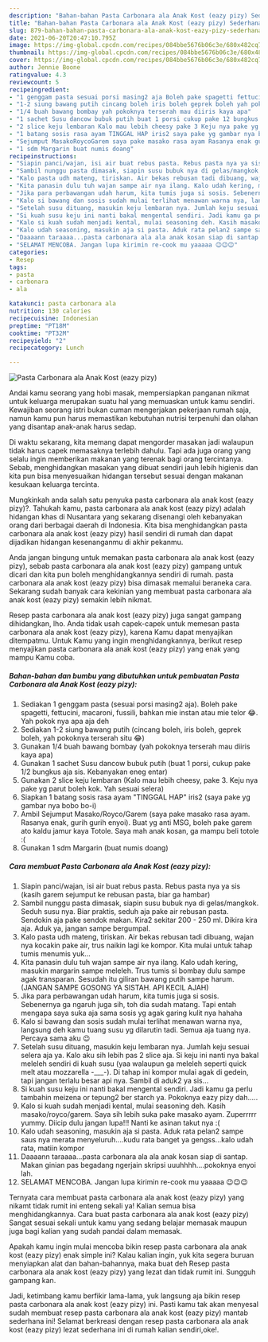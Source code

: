 ```yaml
---
description: "Bahan-bahan Pasta Carbonara ala Anak Kost (eazy pizy) Sederhana Untuk Jualan"
title: "Bahan-bahan Pasta Carbonara ala Anak Kost (eazy pizy) Sederhana Untuk Jualan"
slug: 879-bahan-bahan-pasta-carbonara-ala-anak-kost-eazy-pizy-sederhana-untuk-jualan
date: 2021-06-20T20:47:10.795Z
image: https://img-global.cpcdn.com/recipes/084bbe5676b06c3e/680x482cq70/pasta-carbonara-ala-anak-kost-eazy-pizy-foto-resep-utama.jpg
thumbnail: https://img-global.cpcdn.com/recipes/084bbe5676b06c3e/680x482cq70/pasta-carbonara-ala-anak-kost-eazy-pizy-foto-resep-utama.jpg
cover: https://img-global.cpcdn.com/recipes/084bbe5676b06c3e/680x482cq70/pasta-carbonara-ala-anak-kost-eazy-pizy-foto-resep-utama.jpg
author: Jennie Boone
ratingvalue: 4.3
reviewcount: 5
recipeingredient:
- "1 genggam pasta sesuai porsi masing2 aja Boleh pake spagetti fettucini macaroni fussili bahkan mie instan atau mie telor  Yah pokok nya apa aja deh"
- "1-2 siung bawang putih cincang boleh iris boleh geprek boleh yah pokoknya terserah situ "
- "1/4 buah bawang bombay yah pokoknya terserah mau diiris kaya apa"
- "1 sachet Susu dancow bubuk putih buat 1 porsi cukup pake 12 bungkus aja sis Kebanyakan eneg entar"
- "2 slice keju lembaran Kalo mau lebih cheesy pake 3 Keju nya pake yg parut boleh kok Yah sesuai selera"
- "1 batang sosis rasa ayam TINGGAL HAP iris2 saya pake yg gambar nya bobo boi"
- "Sejumput MasakoRoycoGarem saya pake masako rasa ayam Rasanya enak gurih gurih enyoi Buat yg anti MSG boleh pake garem ato kaldu jamur kaya Totole Saya mah anak kosan ga mampu beli totole "
- "1 sdm Margarin buat numis doang"
recipeinstructions:
- "Siapin panci/wajan, isi air buat rebus pasta. Rebus pasta nya ya sis (kasih garem sejumput ke rebusan pasta, biar ga hambar)"
- "Sambil nunggu pasta dimasak, siapin susu bubuk nya di gelas/mangkok. Seduh susu nya. Biar praktis, seduh aja pake air rebusan pasta. Sendokin aja pake sendok makan. Kira2 sekitar 200 - 250 ml. Dikira kira aja. Aduk ya, jangan sampe bergumpal."
- "Kalo pasta udh mateng, tiriskan. Air bekas rebusan tadi dibuang, wajan nya kocakin pake air, trus naikin lagi ke kompor. Kita mulai untuk tahap tumis menumis yuk..."
- "Kita panasin dulu tuh wajan sampe air nya ilang. Kalo udah kering, masukin margarin sampe meleleh. Trus tumis si bombay dulu sampe agak transparan. Sesudah itu giliran bawang putih sampe harum. (JANGAN SAMPE GOSONG YA SISTAH. API KECIL AJAH)"
- "Jika para perbawangan udah harum, kita tumis juga si sosis. Sebenernya ga ngaruh juga sih, toh dia sudah matang. Tapi entah mengapa saya suka aja sama sosis yg agak garing kulit nya hahaha"
- "Kalo si bawang dan sosis sudah mulai terlihat menawan warna nya, langsung deh kamu tuang susu yg dilarutin tadi. Semua aja tuang nya. Percaya sama aku 😉"
- "Setelah susu dituang, masukin keju lembaran nya. Jumlah keju sesuai selera aja ya. Kalo aku sih lebih pas 2 slice aja. Si keju ini nanti nya bakal meleleh sendiri di kuah susu (yaa walaupun ga meleleh seperti quick melt atau mozzarella -___-). Di tahap ini kompor mulai agak di gedein, tapi jangan terlalu besar api nya. Sambil di aduk2 ya sis..."
- "Si kuah susu keju ini nanti bakal mengental sendiri. Jadi kamu ga perlu tambahin meizena or tepung2 ber starch ya. Pokoknya eazy pizy dah....."
- "Kalo si kuah sudah menjadi kental, mulai seasoning deh. Kasih masako/royco/garem. Saya sih lebih suka pake masako ayam. Zuperrrrr yummy. Diicip dulu jangan lupa!!! Nanti ke asinan takut nya :("
- "Kalo udah seasoning, masukin aja si pasta. Aduk rata pelan2 sampe saus nya merata menyeluruh....kudu rata banget ya gengss...kalo udah rata, matiin kompor"
- "Daaaann taraaaa...pasta carbonara ala ala anak kosan siap di santap. Makan ginian pas begadang ngerjain skripsi uuuhhhh....pokoknya enyoi lah."
- "SELAMAT MENCOBA. Jangan lupa kirimin re-cook mu yaaaaa 😉😉😉"
categories:
- Resep
tags:
- pasta
- carbonara
- ala

katakunci: pasta carbonara ala 
nutrition: 130 calories
recipecuisine: Indonesian
preptime: "PT18M"
cooktime: "PT32M"
recipeyield: "2"
recipecategory: Lunch

---
```



![Pasta Carbonara ala Anak Kost (eazy pizy)](https://img-global.cpcdn.com/recipes/084bbe5676b06c3e/680x482cq70/pasta-carbonara-ala-anak-kost-eazy-pizy-foto-resep-utama.jpg)

Andai kamu seorang yang hobi masak, mempersiapkan panganan nikmat untuk keluarga merupakan suatu hal yang memuaskan untuk kamu sendiri. Kewajiban seorang istri bukan cuman mengerjakan pekerjaan rumah saja, namun kamu pun harus memastikan kebutuhan nutrisi terpenuhi dan olahan yang disantap anak-anak harus sedap.

Di waktu  sekarang, kita memang dapat mengorder masakan jadi walaupun tidak harus capek memasaknya terlebih dahulu. Tapi ada juga orang yang selalu ingin memberikan makanan yang terenak bagi orang tercintanya. Sebab, menghidangkan masakan yang dibuat sendiri jauh lebih higienis dan kita pun bisa menyesuaikan hidangan tersebut sesuai dengan makanan kesukaan keluarga tercinta. 



Mungkinkah anda salah satu penyuka pasta carbonara ala anak kost (eazy pizy)?. Tahukah kamu, pasta carbonara ala anak kost (eazy pizy) adalah hidangan khas di Nusantara yang sekarang disenangi oleh kebanyakan orang dari berbagai daerah di Indonesia. Kita bisa menghidangkan pasta carbonara ala anak kost (eazy pizy) hasil sendiri di rumah dan dapat dijadikan hidangan kesenanganmu di akhir pekanmu.

Anda jangan bingung untuk memakan pasta carbonara ala anak kost (eazy pizy), sebab pasta carbonara ala anak kost (eazy pizy) gampang untuk dicari dan kita pun boleh menghidangkannya sendiri di rumah. pasta carbonara ala anak kost (eazy pizy) bisa dimasak memalui beraneka cara. Sekarang sudah banyak cara kekinian yang membuat pasta carbonara ala anak kost (eazy pizy) semakin lebih nikmat.

Resep pasta carbonara ala anak kost (eazy pizy) juga sangat gampang dihidangkan, lho. Anda tidak usah capek-capek untuk memesan pasta carbonara ala anak kost (eazy pizy), karena Kamu dapat menyajikan ditempatmu. Untuk Kamu yang ingin menghidangkannya, berikut resep menyajikan pasta carbonara ala anak kost (eazy pizy) yang enak yang mampu Kamu coba.

<!--inarticleads1-->

##### Bahan-bahan dan bumbu yang dibutuhkan untuk pembuatan Pasta Carbonara ala Anak Kost (eazy pizy):

1. Sediakan 1 genggam pasta (sesuai porsi masing2 aja). Boleh pake spagetti, fettucini, macaroni, fussili, bahkan mie instan atau mie telor 😂. Yah pokok nya apa aja deh
1. Sediakan 1-2 siung bawang putih (cincang boleh, iris boleh, geprek boleh, yah pokoknya terserah situ 😂)
1. Gunakan 1/4 buah bawang bombay (yah pokoknya terserah mau diiris kaya apa)
1. Gunakan 1 sachet Susu dancow bubuk putih (buat 1 porsi, cukup pake 1/2 bungkus aja sis. Kebanyakan eneg entar)
1. Gunakan 2 slice keju lembaran (Kalo mau lebih cheesy, pake 3. Keju nya pake yg parut boleh kok. Yah sesuai selera)
1. Siapkan 1 batang sosis rasa ayam &#34;TINGGAL HAP&#34; iris2 (saya pake yg gambar nya bobo bo-i)
1. Ambil Sejumput Masako/Royco/Garem (saya pake masako rasa ayam. Rasanya enak, gurih gurih enyoi). Buat yg anti MSG, boleh pake garem ato kaldu jamur kaya Totole. Saya mah anak kosan, ga mampu beli totole :(
1. Gunakan 1 sdm Margarin (buat numis doang)




<!--inarticleads2-->

##### Cara membuat Pasta Carbonara ala Anak Kost (eazy pizy):

1. Siapin panci/wajan, isi air buat rebus pasta. Rebus pasta nya ya sis (kasih garem sejumput ke rebusan pasta, biar ga hambar)
1. Sambil nunggu pasta dimasak, siapin susu bubuk nya di gelas/mangkok. Seduh susu nya. Biar praktis, seduh aja pake air rebusan pasta. Sendokin aja pake sendok makan. Kira2 sekitar 200 - 250 ml. Dikira kira aja. Aduk ya, jangan sampe bergumpal.
1. Kalo pasta udh mateng, tiriskan. Air bekas rebusan tadi dibuang, wajan nya kocakin pake air, trus naikin lagi ke kompor. Kita mulai untuk tahap tumis menumis yuk...
1. Kita panasin dulu tuh wajan sampe air nya ilang. Kalo udah kering, masukin margarin sampe meleleh. Trus tumis si bombay dulu sampe agak transparan. Sesudah itu giliran bawang putih sampe harum. (JANGAN SAMPE GOSONG YA SISTAH. API KECIL AJAH)
1. Jika para perbawangan udah harum, kita tumis juga si sosis. Sebenernya ga ngaruh juga sih, toh dia sudah matang. Tapi entah mengapa saya suka aja sama sosis yg agak garing kulit nya hahaha
1. Kalo si bawang dan sosis sudah mulai terlihat menawan warna nya, langsung deh kamu tuang susu yg dilarutin tadi. Semua aja tuang nya. Percaya sama aku 😉
1. Setelah susu dituang, masukin keju lembaran nya. Jumlah keju sesuai selera aja ya. Kalo aku sih lebih pas 2 slice aja. Si keju ini nanti nya bakal meleleh sendiri di kuah susu (yaa walaupun ga meleleh seperti quick melt atau mozzarella -___-). Di tahap ini kompor mulai agak di gedein, tapi jangan terlalu besar api nya. Sambil di aduk2 ya sis...
1. Si kuah susu keju ini nanti bakal mengental sendiri. Jadi kamu ga perlu tambahin meizena or tepung2 ber starch ya. Pokoknya eazy pizy dah.....
1. Kalo si kuah sudah menjadi kental, mulai seasoning deh. Kasih masako/royco/garem. Saya sih lebih suka pake masako ayam. Zuperrrrr yummy. Diicip dulu jangan lupa!!! Nanti ke asinan takut nya :(
1. Kalo udah seasoning, masukin aja si pasta. Aduk rata pelan2 sampe saus nya merata menyeluruh....kudu rata banget ya gengss...kalo udah rata, matiin kompor
1. Daaaann taraaaa...pasta carbonara ala ala anak kosan siap di santap. Makan ginian pas begadang ngerjain skripsi uuuhhhh....pokoknya enyoi lah.
1. SELAMAT MENCOBA. Jangan lupa kirimin re-cook mu yaaaaa 😉😉😉




Ternyata cara membuat pasta carbonara ala anak kost (eazy pizy) yang nikamt tidak rumit ini enteng sekali ya! Kalian semua bisa menghidangkannya. Cara buat pasta carbonara ala anak kost (eazy pizy) Sangat sesuai sekali untuk kamu yang sedang belajar memasak maupun juga bagi kalian yang sudah pandai dalam memasak.

Apakah kamu ingin mulai mencoba bikin resep pasta carbonara ala anak kost (eazy pizy) enak simple ini? Kalau kalian ingin, yuk kita segera buruan menyiapkan alat dan bahan-bahannya, maka buat deh Resep pasta carbonara ala anak kost (eazy pizy) yang lezat dan tidak rumit ini. Sungguh gampang kan. 

Jadi, ketimbang kamu berfikir lama-lama, yuk langsung aja bikin resep pasta carbonara ala anak kost (eazy pizy) ini. Pasti kamu tak akan menyesal sudah membuat resep pasta carbonara ala anak kost (eazy pizy) mantab sederhana ini! Selamat berkreasi dengan resep pasta carbonara ala anak kost (eazy pizy) lezat sederhana ini di rumah kalian sendiri,oke!.


